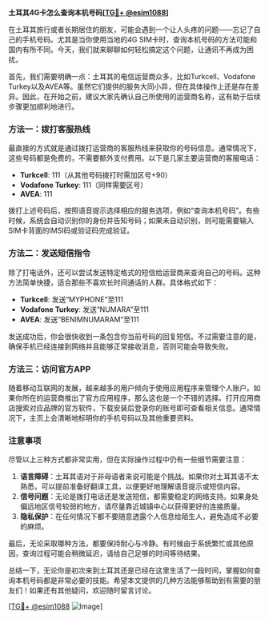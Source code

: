 **土耳其4G卡怎么查询本机号码[[TG💪+ @esim1088](https://t.me/s/esim1088)]**

在土耳其旅行或者长期居住的朋友，可能会遇到一个让人头疼的问题——忘记了自己的手机号码。尤其是当你使用当地的4G SIM卡时，查询本机号码的方法可能和国内有所不同。今天，我们就来聊聊如何轻松搞定这个问题，让通讯不再成为困扰。

首先，我们需要明确一点：土耳其的电信运营商众多，比如Turkcell、Vodafone Turkey以及AVEA等。虽然它们提供的服务大同小异，但在具体操作上还是存在差异。因此，在开始之前，建议大家先确认自己所使用的运营商名称，这有助于后续步骤更加顺利地进行。

### **方法一：拨打客服热线**
最直接的方式就是通过拨打运营商的客服热线来获取你的号码信息。通常情况下，这些号码都是免费的，不需要额外支付费用。以下是几家主要运营商的客服电话：

- **Turkcell**: 111（从其他号码拨打时需加区号+90）
- **Vodafone Turkey**: 111（同样需要区号）
- **AVEA**: 111

拨打上述号码后，按照语音提示选择相应的服务选项，例如“查询本机号码”。有些时候，系统会自动识别你的身份并告知号码；如果未自动识别，则可能需要输入SIM卡背面的IMSI码或验证码完成验证。

### **方法二：发送短信指令**
除了打电话外，还可以尝试发送特定格式的短信给运营商来查询自己的号码。这种方法简单快捷，适合那些不喜欢长时间通话的人群。具体格式如下：

- **Turkcell**: 发送“MYPHONE”至111
- **Vodafone Turkey**: 发送“NUMARA”至111
- **AVEA**: 发送“BENIMNUMARAM”至111

发送成功后，你会很快收到一条包含你当前号码的回复短信。不过需要注意的是，确保手机已经连接到网络并且能够正常接收消息，否则可能会导致失败。

### **方法三：访问官方APP**
随着移动互联网的发展，越来越多的用户倾向于使用应用程序来管理个人账户。如果你所在的运营商推出了官方应用程序，那么这也是一个不错的选择。打开应用商店搜索对应品牌的官方软件，下载安装后登录你的账号即可查看相关信息。通常情况下，主页上会清晰地标明你的手机号码以及其他重要资料。

### **注意事项**
尽管以上三种方式都非常实用，但在实际操作过程中仍有一些细节需要注意：

1. **语言障碍**：土耳其语对于非母语者来说可能是个挑战。如果你对土耳其语不太熟悉，可以提前准备好翻译工具，以便更好地理解语音提示或短信内容。
2. **信号问题**：无论是拨打电话还是发送短信，都需要稳定的网络支持。如果身处偏远地区信号较弱的地方，请尽量靠近城镇中心以获得更好的连接质量。
3. **隐私保护**：在任何情况下都不要随意透露个人信息给陌生人，避免造成不必要的麻烦。

最后，无论采取哪种方法，都要保持耐心与冷静。有时候由于系统繁忙或其他原因，查询过程可能会稍微延迟，请给自己足够的时间等待结果。

总结一下，无论你是初次来到土耳其还是已经在这里生活了一段时间，掌握如何查询本机号码都是非常必要的技能。希望本文提供的几种方法能够帮助到有需要的朋友们！如果还有其他疑问，欢迎随时留言讨论。

[[TG💪+ @esim1088](https://t.me/s/esim1088) ![Image](https://i.postimg.cc/4NQfJmqS/Snipaste-2025-05-13-00-14-12.png)]